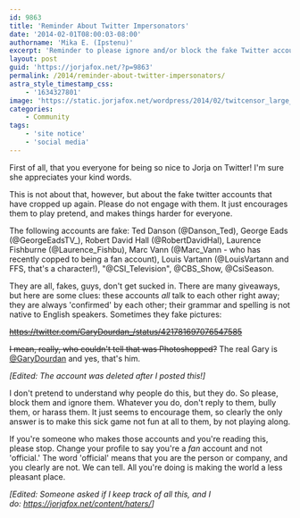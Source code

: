 ```yaml
---
id: 9863
title: 'Reminder About Twitter Impersonators'
date: '2014-02-01T08:00:03-08:00'
authorname: 'Mika E. (Ipstenu)'
excerpt: 'Reminder to please ignore and/or block the fake Twitter accounts.'
layout: post
guid: 'https://jorjafox.net/?p=9863'
permalink: /2014/reminder-about-twitter-impersonators/
astra_style_timestamp_css:
    - '1634327801'
image: 'https://static.jorjafox.net/wordpress/2014/02/twitcensor_large_verge_medium_landscape.jpg'
categories:
    - Community
tags:
    - 'site notice'
    - 'social media'
---
```


First of all, that you everyone for being so nice to Jorja on Twitter! I'm sure she appreciates your kind words.

This is not about that, however, but about the fake twitter accounts that have cropped up again. Please do not engage with them. It just encourages them to play pretend, and makes things harder for everyone.

The following accounts are fake: Ted Danson (@Danson_Ted), George Eads (@GeorgeEadsTV_), Robert David Hall (@RobertDavidHal), Laurence Fishburne (@Laurence_Fishbu), Marc Vann (@Marc_Vann - who has recently copped to being a fan account), Louis Vartann (@LouisVartann and FFS, that's a character!), "@CSI_Television", @CBS_Show, @CsiSeason.

They are all, fakes, guys, don't get sucked in. There are many giveaways, but here are some clues: these accounts _all_ talk to each other right away; they are always 'confirmed' by each other; their grammar and spelling is not native to English speakers. Sometimes they fake pictures:

<del>https://twitter.com/GaryDourdan_/status/421781697076547585</del>

<del>I mean, really, who couldn't tell that was Photoshopped?</del> The real Gary is <a href="https://twitter.com/GaryDourdan">@GaryDourdan</a> and yes, that's him.

_[Edited: The account was deleted after I posted this!]_

I don't pretend to understand why people do this, but they do. So please, block them and ignore them. Whatever you do, don't reply to them, bully them, or harass them. It just seems to encourage them, so clearly the only answer is to make this sick game not fun at all to them, by not playing along.

If you're someone who makes those accounts and you're reading this, please stop. Change your profile to say you're a _fan_ account and not 'official.' The word 'official' means that you are the person or company, and you clearly are not. We can tell. All you're doing is making the world a less pleasant place.

_[Edited: Someone asked if I keep track of all this, and I do: <a href="https://jorjafox.net/content/haters/">https://jorjafox.net/content/haters/</a>]_
